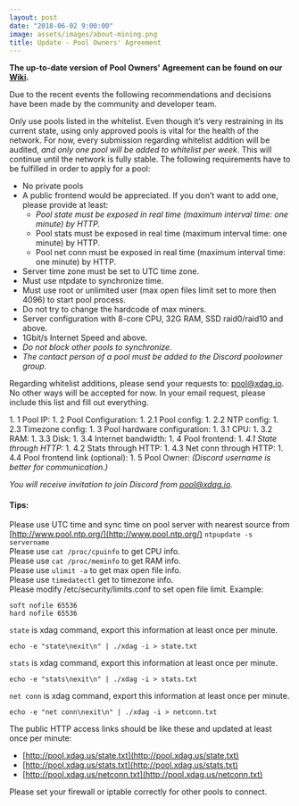 ```yaml
---
layout: post
date: "2018-06-02 9:00:00"
image: assets/images/about-mining.png
title: Update - Pool Owners' Agreement
---
```

**The up-to-date version of Pool Owners' Agreement can be found on our [Wiki](https://github.com/XDagger/xdag/wiki/White-List#pool-owners-agreement).**

Due to the recent events the following recommendations and decisions have been made by the community and developer team.

Only use pools listed in the whitelist. Even though it’s very restraining in its current state, using only approved pools is vital for the health of the network. For now, every submission regarding whitelist addition will be audited, <em class="underline">and only one pool will be added to whitelist per week</em>. This will continue until the network is fully stable. The following requirements have to be fulfilled in order to apply for a pool:

* No private pools
* A public frontend would be appreciated. If you don’t want to add one, please provide at least:
  * <em class="underline">Pool state must be exposed in real time (maximum interval time: one minute) by HTTP.</em>
  * Pool stats must be exposed in real time (maximum interval time: one minute) by HTTP.
  * Pool net conn must be exposed in real time (maximum interval time: one minute) by HTTP.
* Server time zone must be set to UTC time zone.
* Must use ntpdate to synchronize time.
* Must use root or unlimited user (max open files limit set to more then 4096) to start pool process.
* Do not try to change the hardcode of max miners.
* Server configuration with 8-core CPU, 32G RAM, SSD raid0/raid10 and above.
* 1Gbit/s Internet Speed and above.
* <em class="underline">Do not block other pools to synchronize.</em>
* <em class="underline">The contact person of a pool must be added to the Discord poolowner group.</em>

Regarding whitelist additions, please send your requests to: [pool@xdag.io](mailto:pool@xdag.io). No other ways will be accepted for now.
In your email request, please include this list and fill out everything.

<div class="no-list-marks" markdown="1">
1. 1 Pool IP:
1. 2 Pool Configuration:
    1. 2.1 Pool config:
    1. 2.2 NTP config:
    1. 2.3 Timezone config:
1. 3 Pool hardware configuration:
    1. 3.1 CPU:
    1. 3.2 RAM:
    1. 3.3 Disk:
    1. 3.4 Internet bandwidth:
1. 4 Pool frontend:
    1. <em class="underline">4.1 State through HTTP:</em>
    1. 4.2 Stats through HTTP:
    1. 4.3 Net conn through HTTP:
    1. 4.4 Pool frontend link (optional):
1. 5 Pool Owner: <em class="underline">(Discord username is better for communication.)</em>
</div>

<em class="underline">You will receive invitation to join Discord from [pool@xdag.io](mailto:pool@xdag.io).</em>

#### Tips:

Please use UTC time and sync time on pool server with nearest source from [http://www.pool.ntp.org/](http://www.pool.ntp.org/)
`ntpupdate -s servername`  
Please use `cat /proc/cpuinfo` to get CPU info.  
Please use `cat /proc/meminfo` to get RAM info.  
Please use `ulimit -a` to get max open file info.  
Please use `timedatectl` get to timezone info.  
Please modify /etc/security/limits.conf to set open file limit.
Example:
```
soft nofile 65536
hard nofile 65536
```

`state` is xdag command, export this information at least once per minute.
```
echo -e "state\nexit\n" | ./xdag -i > state.txt
```

`stats` is xdag command, export this information at least once per minute.
```
echo -e "stats\nexit\n" | ./xdag -i > stats.txt
```

`net conn` is xdag command, export this information at least once per minute.
```
echo -e "net conn\nexit\n" | ./xdag -i > netconn.txt
```

The public HTTP access links should be like these and updated at least once per minute:
* [http://pool.xdag.us/state.txt](http://pool.xdag.us/state.txt)
* [http://pool.xdag.us/stats.txt](http://pool.xdag.us/stats.txt)
* [http://pool.xdag.us/netconn.txt](http://pool.xdag.us/netconn.txt)

Please set your firewall or iptable correctly for other pools to connect.
